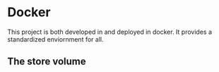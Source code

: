 # Docker
This project is both developed in and deployed in docker. It provides a standardized enviornment for all. 

## The store volume
